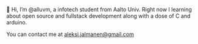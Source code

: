 👋 Hi, I’m @alluvm, a infotech student from Aalto Univ.
Right now I learning about open source and fullstack development along with a dose of C and arduino.

You can contact me at
aleksi.jalmanen@gmail.com



<!---
alluvm/alluvm is a ✨ special ✨ repository because its `README.md` (this file) appears on your GitHub profile.
You can click the Preview link to take a look at your changes.
--->
